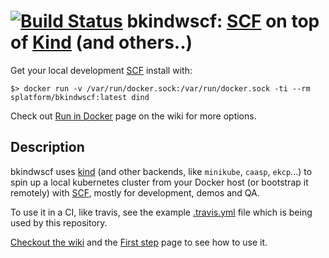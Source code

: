 # [![Build Status](https://travis-ci.com/SUSE/bkindwscf.svg?branch=master)](https://travis-ci.com/SUSE/bkindwscf) bkindwscf: [SCF](https://github.com/SUSE/scf) on top of [Kind](https://github.com/kubernetes-sigs/kind) (and others..)

Get your local development [SCF](https://github.com/SUSE/scf) install with:

    $> docker run -v /var/run/docker.sock:/var/run/docker.sock -ti --rm splatform/bkindwscf:latest dind
    
Check out [Run in Docker](https://github.com/SUSE/bkindwscf/wiki/Run-in-Docker) page on the wiki for more options.
 
## Description

bkindwscf uses [kind](https://github.com/kubernetes-sigs/kind) (and other backends, like `minikube`, `caasp`, `ekcp`...) to spin up a local kubernetes cluster from your Docker host (or bootstrap it remotely) with [SCF](https://github.com/SUSE/scf), mostly for development, demos and QA.

To use it in a CI, like travis, see the example [.travis.yml](https://github.com/SUSE/bkindwscf/blob/master/.travis.yml) file which is being used by this repository.

[Checkout the wiki](https://github.com/SUSE/bkindwscf/wiki) and the [First step](https://github.com/SUSE/bkindwscf/wiki/First-steps) page to see how to use it.
